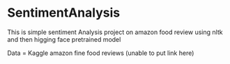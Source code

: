 # SentimentAnalysis
This is simple sentiment Analysis project on amazon food review using nltk and then higging face pretrained model

Data = Kaggle amazon fine food reviews (unable to put link here)
